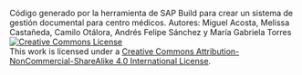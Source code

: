 Código generado por la herramienta de SAP Build para crear un sistema de gestión documental para centro médicos.
Autores: Miguel Acosta, Melissa Castañeda, Camilo Otálora, Andrés Felipe Sánchez y María Gabriela Torres 
<a rel="license" href="http://creativecommons.org/licenses/by-nc-sa/4.0/"><img alt="Creative Commons License" style="border-width:0" src="https://i.creativecommons.org/l/by-nc-sa/4.0/88x31.png" /></a><br />This work is licensed under a <a rel="license" href="http://creativecommons.org/licenses/by-nc-sa/4.0/">Creative Commons Attribution-NonCommercial-ShareAlike 4.0 International License</a>.
